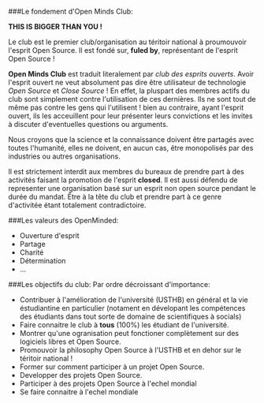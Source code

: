 ###Le fondement d'Open Minds Club:


**THIS IS BIGGER THAN YOU !**


Le club est le premier club/organisation au téritoir national à proumouvoir l'esprit Open Source. Il est fondé sur, **fuled by**, représentant de l'esprit Open Source !

**Open Minds Club** est traduit literalement par *club des esprits ouverts*. Avoir l'esprit ouvert ne veut absolument pas dire être utilisateur de technologie *Open Source* et *Close Source* ! En effet, la pluspart des membres actifs du club sont simplement contre l'utilisation de ces dernières. Ils ne sont tout de même pas contre les gens qui l'utilisent ! bien au contraire, ayant l'esprit ouvert, ils les acceuillent pour leur présenter leurs convictions et les invites à discuter d'eventuelles questions ou arguments.

Nous croyons que la science et la connaissance doivent être partagés avec toutes l'humanité, elles ne doivent, en aucun cas, être monopolisés par des industries ou autres organisations.

Il est strictement interdit aux membres du bureaux de prendre part à des activités faisant la promotion de l'esprit **closed**. Il est aussi défendu de representer une organisation basé sur un esprit non open source pendant le durée du mandat. Être à la tête du club et prendre part à ce genre d'activitée étant totalement contradictoire.

###Les valeurs des OpenMinded:
- Ouverture d'esprit
- Partage
- Charité
- Détermination
- ...

###Les objectifs du club:
Par ordre décroissant d'importance:

- Contribuer à l'amélioration de l'université (USTHB) en général et la vie éstudiantine en particulier (notament en dévelopant les compétences des étudiants dans tout sorte de domaine de scientifiques à socials)
- Faire connaitre le club à **tous** (100%) les étudiant de l'université.
- Montrer qu'une ogranisation peut fonctioner complètement sur des logiciels libres et Open Source.
- Promouvoir la philosophy Open Source à l'USTHB et en dehor sur le téritoir national !
- Former sur comment participer à un projet Open Source.
- Developper des projets Open Source.
- Participer à des projets Open Source à l'echel mondial
- Se faire connaitre à l'echel mondiale


